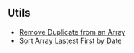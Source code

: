 ## Utils
- [Remove Duplicate from an Array](./utils/remove-duplicates-from-array.md)
- [Sort Array Lastest First by Date](./utils/sort-array-latest-first-by-date.md)
